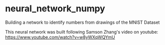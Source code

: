 # neural_network_numpy
Building a network to identify numbers from drawings of the MNIST Dataset

This neural network was built following Samson Zhang's video on youtube: https://www.youtube.com/watch?v=w8yWXqWQYmU
